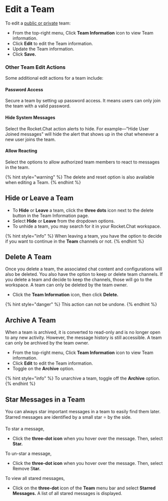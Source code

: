 # Edit a Team

To edit a [public or private](./) team:

* From the top-right menu, Click **Team Information** icon to view Team information.&#x20;
* Click **Edit** to edit the Team information.&#x20;
* Update the Team information.
* Click **Save.**

### Other Team Edit Actions

Some additional edit actions for a team include:

#### **Password Access**

Secure a team by setting up password access. It means users can only join the team with a valid password.

#### **Hide System Messages**

Select the Rocket.Chat action alerts to hide. For example—"Hide User Joined messages" will hide the alert that shows up in the chat whenever a new user joins the team.

#### **Allow Reacting**

Select the options to allow authorized team members to react to messages in the team.

{% hint style="warning" %}
The delete and reset option is also available when editing a Team.
{% endhint %}

## Hide or Leave a Team <a href="#hide-or-leave-a-team" id="hide-or-leave-a-team"></a>

* To **Hide** or **Leave** a team, click the **three dots** icon next to the delete button in the Team Information page.
* Select **Hide** or **Leave** from the dropdown options.
* To unhide a team, you may search for it in your Rocket.Chat workspace.

{% hint style="info" %}
When leaving a team, you have the option to decide if you want to continue in the **Team** channels or not.
{% endhint %}

## Delete A Team <a href="#delete-a-team" id="delete-a-team"></a>

Once you delete a team, the associated chat content and configurations will also be deleted. You also have the option to keep or delete team channels. If you delete a team and decide to keep the channels, those will go to the workspace. A team can only be deleted by the team owner.

* Click the **Team Information** icon, then click **Delete.**

{% hint style="danger" %}
This action can not be undone.
{% endhint %}

## Archive A Team  <a href="#archive-a-team" id="archive-a-team"></a>

When a team is archived, it is converted to read-only and is no longer open to any new activity. However, the message history is still accessible. A team can only be archived by the team owner.

* From the top-right menu, Click **Team Information** icon to view Team information.
* Click **Edit** to edit the Team information.
* Toggle on the **Archive** option.

{% hint style="info" %}
To unarchive a team, toggle off the **Archive** option.
{% endhint %}

## Star Messages in a Team

You can always star important messages in a team to easily find them later. Starred messages are identified by a small star ⭐ by the side.

To star a message,&#x20;

* Click the **three-dot icon** when you hover over the message. Then, select **Star.**

To un-star a message,&#x20;

* Click the **three-dot icon** when you hover over the message. Then, select Remove S**tar.**

To view all stared messages,&#x20;

* Click on the **three-dot** icon of the **Team** menu bar and select **Starred Messages.** A list of all stared messages is displayed.
